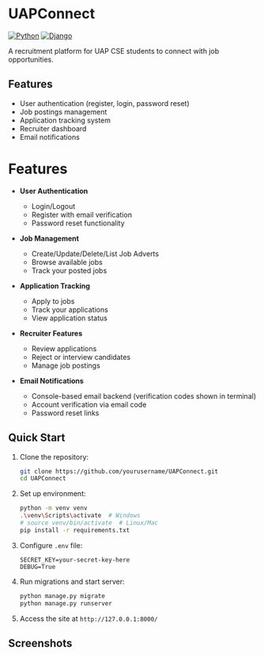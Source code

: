 # UAPConnect

[![Python](https://img.shields.io/badge/Python-3.9+-blue.svg)](https://www.python.org/downloads/)
[![Django](https://img.shields.io/badge/Django-5.1.4-green.svg)](https://www.djangoproject.com/)


A recruitment platform for UAP CSE students to connect with job opportunities.

## Features
- User authentication (register, login, password reset)
- Job postings management
- Application tracking system
- Recruiter dashboard
- Email notifications

# Features

- **User Authentication**
  - Login/Logout
  - Register with email verification
  - Password reset functionality
  
- **Job Management**
  - Create/Update/Delete/List Job Adverts
  - Browse available jobs
  - Track your posted jobs
  
- **Application Tracking**
  - Apply to jobs
  - Track your applications
  - View application status
  
- **Recruiter Features**
  - Review applications
  - Reject or interview candidates
  - Manage job postings

- **Email Notifications**
  - Console-based email backend (verification codes shown in terminal)
  - Account verification via email code
  - Password reset links

## Quick Start

1. Clone the repository:
   ```bash
   git clone https://github.com/yourusername/UAPConnect.git
   cd UAPConnect
   ```

2. Set up environment:
   ```bash
   python -m venv venv
   .\venv\Scripts\activate  # Windows
   # source venv/bin/activate  # Linux/Mac
   pip install -r requirements.txt
   ```

3. Configure `.env` file:
   ```
   SECRET_KEY=your-secret-key-here
   DEBUG=True
   ```

4. Run migrations and start server:
   ```bash
   python manage.py migrate
   python manage.py runserver
   ```

5. Access the site at `http://127.0.0.1:8000/`

## Screenshots





